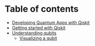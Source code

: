 # Table of contents

* [Developing Quantum Apps with Qiskit](README.md)
* [Getting started with Qiskit](getting-started-with-qiskit.md)
* [Understanding qubits](understanding-qubits/README.md)
  * [Visualizing a qubit](understanding-qubits/visualizing-a-qubit.md)

